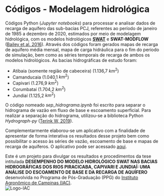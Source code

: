 # Códigos - Modelagem hidrológica

Códigos Python (*Jupyter notebooks*) para processar e analisar dados de recarga de aquífero das sub-bacias PCJ, referentes ao período de janeiro de 1985 a dezembro de 2020, estimados por meio de modelagem hidrológica, com os modelos hidrológicos [**SWAT**](https://swat.tamu.edu/) e **SWAT-MODFLOW** ([Bailey et al. 2016](https://onlinelibrary.wiley.com/doi/full/10.1002/hyp.10933)). Através dos códigos foram gerados mapas de recarga de aquífero média mensal, mapa de carga hidráulica para o fim do período de simulação, bem como as séries temporais de recarga de ambos os modelos hidrológicos. As bacias hidrográficas de estudo foram:

- Atibaia (somente região de cabeceira) (1.136,7 $km^2$)
- Camanducaia (1.040,1 $km^2$)
- Capivari (1.276,9 $km^2$)
- Corumbataí (1.704,2 $km^2$)
- Jundiaí (1.125,2 $km^2$)

O código nomeado *sep_hidrograma.ipynb* foi escrito para separar o hidrograma de vazão em fluxo de base e escoamento superficial. Para realizar a separação do hidrograma, utilizou-se a biblioteca Python *Hydrograph-py* ([Terink W, 2019](https://app.readthedocs.org/projects/hydrograph-py/downloads/pdf/latest/)).

Complementarmente elaborou-se um aplicativo com a finalidade de apresentar de forma interativa os resultados desse projeto bem como possibilitar o acesso às séries de vazão, escoamento de base e mapas de recarga de aquíferos. O aplicativo pode ser acessado [aqui](https://hidroapp-ubrzbjvsapplgmsjp96xwbx.streamlit.app/).

Este é um projeto para divulgar os resultados e procedimentos da tese intitulada **DESEMPENHO DO MODELO HIDROLÓGICO SWAT NAS BACIAS HIDROGRÁFICAS DOS RIOS PIRACICABA, CAPIVARI E JUNDIAÍ: UMA ANÁLISE DO ESCOAMENTO DE BASE E DA RECARGA DE AQUÍFERO** desenvolvida no Programa de Pós-Graduação (PPG) do [Instituto Agronômico de Campinas (IAC)](https://www.iac.sp.gov.br/). <br>
![Logo-IAC](https://www.forumcampinas.org.br/wp-content/uploads/2014/11/iac-1.png "IAC")
